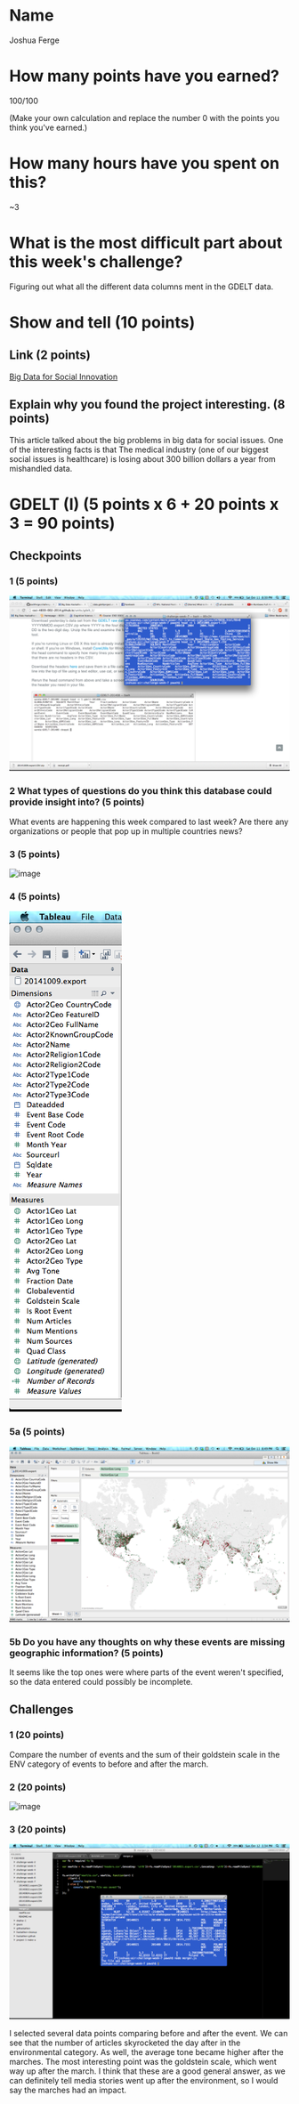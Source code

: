 # Name

Joshua Ferge

# How many points have you earned?

100/100

(Make your own calculation and replace the number 0 with the points you think you've earned.)

# How many hours have you spent on this?

~3

# What is the most difficult part about this week's challenge?

Figuring out what all the different data columns ment in the GDELT data.

# Show and tell (10 points)

## Link (2 points)

[Big Data for Social Innovation](http://www.ssireview.org/articles/entry/big_data_for_social_innovation)

## Explain why you found the project interesting. (8 points)

This article talked about the big problems in big data for social issues. One of the interesting facts is that The medical industry (one of our biggest social issues is healthcare) is losing about 300 billion dollars a year from mishandled data.

# GDELT (I) (5 points x 6 + 20 points x 3 = 90 points)

## Checkpoints

### 1 (5 points)

![image](check1.png?raw=true)

### 2 What types of questions do you think this database could provide insight into? (5 points)

What events are happening this week compared to last week? Are there any organizations or people that pop up in multiple countries news?

### 3 (5 points)

![image](check2.png?raw=true)

### 4 (5 points)

![image](check3.png?raw=true)

### 5a (5 points)

![image](check4.png?raw=true)

### 5b Do you have any thoughts on why these events are missing geographic information? (5 points)

It seems like the top ones were where parts of the event weren't specified, so the data entered could possibly be incomplete.

## Challenges

### 1 (20 points)
Compare the number of events and the sum of their goldstein scale in the ENV category of events to before and after the march.

### 2 (20 points)

![image](chal1.png?raw=true)

### 3 (20 points)

![image](chal2.png?raw=true)

I selected several data points comparing before and after the event. We can see that the number of articles skyrocketed the day after in the environmental category. As well, the average tone became higher after the marches. The most interesting point was the goldstein scale, which went way up after the march. I think that these are a good general answer, as we can definitely tell media stories went up after the environment, so I would say the marches had an impact.	
